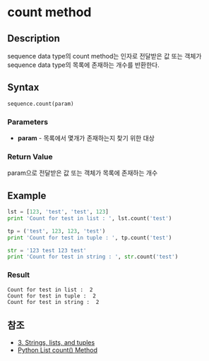 # count method

## Description

sequence data type의 count method는 인자로 전달받은 값 또는 객체가 sequence data type의 목록에 존재하는 개수를 반환한다.

## Syntax

```python
sequence.count(param)
```

### Parameters

* **param** - 목록에서 몇개가 존재하는지 찾기 위한 대상

### Return Value

param으로 전달받은 값 또는 객체가 목록에 존재하는 개수

## Example

```python
lst = [123, 'test', 'test', 123]
print 'Count for test in list : ', lst.count('test')

tp = ('test', 123, 123, 'test')
print 'Count for test in tuple : ', tp.count('test')

str = '123 test 123 test'
print 'Count for test in string : ', str.count('test')
```

### Result

```
Count for test in list :  2
Count for test in tuple :  2
Count for test in string :  2
```

## 참조

* [3. Strings, lists, and tuples](http://www.openbookproject.net/books/bpp4awd/ch03.html)
* [Python List count() Method](https://www.tutorialspoint.com/python/list_count.htm)
